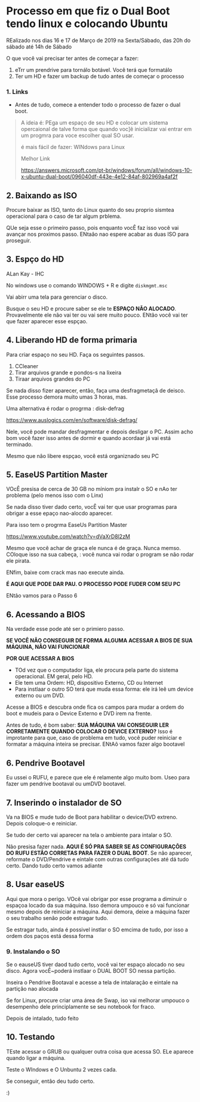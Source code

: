 # Processo em que fiz o Dual Boot tendo linux e colocando Ubuntu

REalizado nos dias 16 e 17 de Março de 2019 na Sexta/Sábado, das 20h do sábado até 14h de Sábado

O que você vai precisar ter antes de começar a fazer:

1. eTrr um prendrive para tornálo botável. Você terá que formatálo
2. Ter um HD e fazer um backup de tudo antes de começar o processo

### 1. Links

+ Antes de tudo, comece a entender todo o processo de fazer o dual boot.

> A ideia é: PEga um espaço de seu HD e colocar um sistema opercaional de talve forma que quando voc]ẽ inicializar vai entrar em um progmra para voce escolher qual SO usar.
>
> é mais fácil de fazer: WINdows para Linux
>
> Melhor Link
>
> <https://answers.microsoft.com/pt-br/windows/forum/all/windows-10-x-ubuntu-dual-boot/096040df-443e-4e12-84af-802969a4af2f>

## 2. Baixando as ISO

Procure baixar as ISO, tanto do Linux quanto do seu proprio sismtea operacional para o caso de tar algum prblema. 

QUe seja esse o primeiro passo, pois enquanto vocÊ faz isso você vai avançar nos proximos passo. ENtaâo nao espere acabar as duas ISO para proseguir.

## 3. Espço do HD

ALan Kay - IHC

 No windows use o comando WINDOWS + R e digite `diskmgmt.msc`

Vai abirr uma tela para gerenciar o disco.

Busque o seu HD e procure saber se ele te **ESPAÇO NÃO ALOCADO**. Provavelmente ele não vai ter ou vai sere muito pouco. ENtâo você vai ter que fazer aparecer esse espçao.

## 4. Liberando HD de forma primaria

Para criar espaço no seu HD. Faça os seguintes passos.

1. CCleaner
2. Tirar arquivos grande e pondos-s na lixeira
3. Tiraar arquivos grandes do PC

Se nada disso fizer aparecer, então, faça uma desfragmetaçâ de deisco. Esse processo demora muito umas 3 horas, mas.

Uma alternativa é rodar o progrma : disk-defrag

<https://www.auslogics.com/en/software/disk-defrag/>

Nele, você pode mandar desfragmentar e depois desligar o PC. Assim acho bom você fazer isso antes de dormir e quando acordaar já vai está terminado.

Mesmo que nâo libere espçao, você está organiznado seu PC

## 5. EaseUS Partition Master

VOcÊ presisa de cerca de 30 GB no míniom pra instalr o SO e nAo ter problema (pelo menos isso com o Linx)

Se nada disso tiver dado certo, vocÊ vai ter que usar programas para obrigar a esse epaço nao-alocdo aparecer.

Para isso tem o progrma EaseUs Partition Master

<https://www.youtube.com/watch?v=dVaXrD8l2zM>

Mesmo que você achar de graça ele nunca é de graça. Nunca memso. COloque isso na sua cabeça, : você nunca vai rodar o program se nâo rodar ele pirata.

ENfim, baixe com crack mas nao execute ainda. 

**É AQUI QUE PODE DAR PAU. O PROCESSO PODE FUDER COM SEU PC**

ENtâo vamos para o Passo 6

## 6. Acessando a BIOS

Na verdade esse pode até ser o primiero passo.

**SE VOCÊ NÂO CONSEGUIR DE FORMA ALGUMA ACESSAR A BIOS DE SUA MÁQUINA, NÂO VAI FUNCIONAR**

**POR QUE ACESSAR A BIOS**

+ TOd vez que o computador liga, ele procura pela parte do sistema operacional. EM geral, pelo HD.
+ Ele tem uma Ordem: HD, dispositivo Externo, CD ou Internet
+ Para instlaar o outro SO terá que muda essa forma: ele irá leê um device externo ou um DVD.

Acesse a BIOS e descubra onde fica os campos para mudar a ordem do boot e mudeis para o Device Externo e DVD irem na frente.

Antes de tudo, é bom saber: **SUA MÁQUINA VAI CONSEGUIR LER CORRETAMENTE QUANDO COLOCAR O DEVICE EXTERNO?** Isso é improtante para que, caso de problema em tudo, você puder reiniciar e formatar a máquina inteira se precisar. ENtAô vamos fazer algo bootavel

## 6. Pendrive Bootavel

Eu ussei o RUFU, e parece que ele é relamente algo muito bom. Useo para fazer um pendrive bootaval ou umDVD bootavel.

## 7. Inserindo o instalador de SO

Va na BIOS e mude tudo de Boot para habilitar o device/DVD extreno. Depois coloque-o e reiniciar.

Se tudo der certo vai aparecer na tela o ambiente para intalar o SO.

Nâo presisa fazer nada. **AQUI É SÓ PRA SABER SE AS CONFIGURAÇÔES DO RUFU ESTÂO CORRETAS PARA FAZER O DUAL BOOT**. Se nâo aparecer, reformate o DVD/Pendrive e eintale com outras configuraçôes até dá tudo certo. Dando tudo certo vamos adiante

## 8. Usar easeUS

Aqui que mora o perigo. VOcê vai obrigar por esse programa a diminuir o espaçoa locado da sua máquina. Isso demora umpouco e só vai funcionar mesmo depois de reiniciar a máquina. Aqui demora, deixe a máquina fazer o seu trabalho senâo pode estragar tudo. 



Se estragar tudo, ainda é possivel instlar o SO emcima de tudo, por isso a ordem dos paços está dessa forma

###  9. Instalando o SO

Se o eauseUS tiver daod tudo certo, você vai ter espaço alocado no seu disco. Agora vocÊ~poderá instlaar o DUAL BOOT SO nessa partiçâo.

Inseira o Pendrive Bootaval e acesse a tela de intalaraçâo e eintale na partiçâo nao alocada

Se for Linux, procure criar uma área de Swap, iso vai melhorar umpouco o desempenho dele principlamente se seu notebook for fraco.

Depois de intalado, tudo feito

## 10. Testando

TEste acessar o GRUB ou qualquer outra coisa que acessa SO. ELe aparece quando ligar a máquina.

Teste o WIndows e O Unbuntu 2 vezes cada.

Se conseguir, entâo deu tudo certo.

:)





